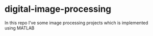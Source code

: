 # digital-image-processing
In this repo I've some image processing projects which is implemented using MATLAB
